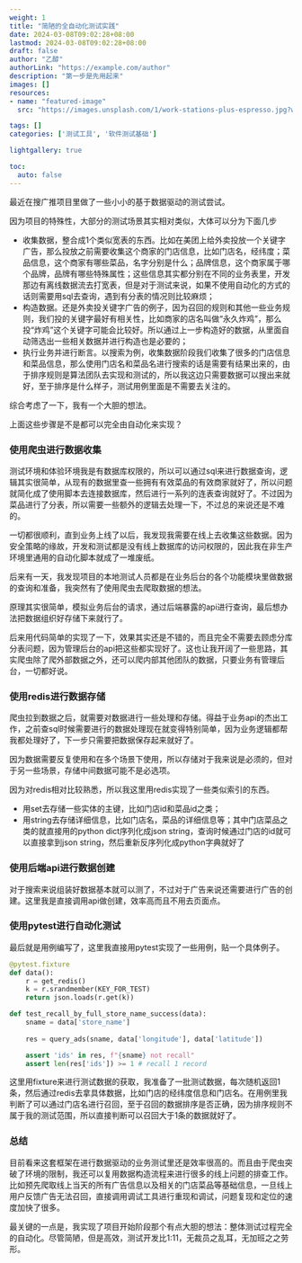 ```yaml
---
weight: 1
title: "简陋的全自动化测试实践"
date: 2024-03-08T09:02:28+08:00
lastmod: 2024-03-08T09:02:28+08:00
draft: false
author: "乙醇"
authorLink: "https://example.com/author"
description: "第一步是先用起来"
images: []
resources:
- name: "featured-image"
  src: "https://images.unsplash.com/1/work-stations-plus-espresso.jpg?w=300"

tags: []
categories: ['测试工具', '软件测试基础']

lightgallery: true

toc:
  auto: false
---
```


最近在搜广推项目里做了一些小小的基于数据驱动的测试尝试。

因为项目的特殊性，大部分的测试场景其实相对类似，大体可以分为下面几步

- 收集数据，整合成1个类似宽表的东西。比如在美团上给外卖投放一个关键字广告，那么投放之前需要收集这个商家的门店信息，比如门店名，经纬度；菜品信息，这个商家有哪些菜品，名字分别是什么；品牌信息，这个商家属于哪个品牌，品牌有哪些特殊属性；这些信息其实都分别在不同的业务表里，开发那边有离线数据流去打宽表，但是对于测试来说，如果不使用自动化的方式的话则需要用sql去查询，遇到有分表的情况则比较麻烦；
- 构造数据。还是外卖投关键字广告的例子，因为召回的规则和其他一些业务规则，我们投的关键字最好有相关性，比如商家的店名叫做“永久炸鸡”，那么投“炸鸡”这个关键字可能会比较好。所以通过上一步构造好的数据，从里面自动筛选出一些相关数据并进行构造也是必要的；
- 执行业务并进行断言。以搜索为例，收集数据阶段我们收集了很多的门店信息和菜品信息，那么使用门店名和菜品名进行搜索的话是需要有结果出来的，由于排序规则是算法团队去实现和测试的，所以我这边只需要数据可以搜出来就好，至于排序是什么样子，测试用例里面是不需要去关注的。

综合考虑了一下，我有一个大胆的想法。

上面这些步骤是不是都可以完全由自动化来实现？

### 使用爬虫进行数据收集

测试环境和体验环境我是有数据库权限的，所以可以通过sql来进行数据查询，逻辑其实很简单，从现有的数据里查一些拥有有效菜品的有效商家就好了，所以问题就简化成了使用脚本去连接数据库，然后进行一系列的连表查询就好了。不过因为菜品进行了分表，所以需要一些额外的逻辑去处理一下，不过总的来说还是不难的。

一切都很顺利，直到业务上线了以后，我发现我需要在线上去收集这些数据。因为安全策略的缘故，开发和测试都是没有线上数据库的访问权限的，因此我在非生产环境里通用的自动化脚本就成了一堆废纸。

后来有一天，我发现项目的本地测试人员都是在业务后台的各个功能模块里做数据的查询和准备，我突然有了使用爬虫去爬取数据的想法。

原理其实很简单，模拟业务后台的请求，通过后端暴露的api进行查询，最后想办法把数据组织好存储下来就行了。

后来用代码简单的实现了一下，效果其实还是不错的，而且完全不需要去顾虑分库分表问题，因为管理后台的api把这些都实现好了。这也让我开阔了一些思路，其实爬虫除了爬外部数据之外，还可以爬内部其他团队的数据，只要业务有管理后台，一切都好说。

### 使用redis进行数据存储

爬虫拉到数据之后，就需要对数据进行一些处理和存储。得益于业务api的杰出工作，之前查sql时候需要进行的数据处理现在就变得特别简单，因为业务逻辑都帮我都处理好了，下一步只需要把数据保存起来就好了。

因为数据需要反复使用和在多个场景下使用，所以存储对于我来说是必须的，但对于另一些场景，存储中间数据可能不是必选项。

因为对redis相对比较熟悉，所以我这里用redis实现了一些类似索引的东西。

- 用set去存储一些实体的主键，比如门店id和菜品id之类；
- 用string去存储详细信息，比如门店名，菜品的详细信息等；其中门店菜品之类的就直接用的python dict序列化成json string，查询时候通过门店的id就可以直接拿到json string，然后重新反序列化成python字典就好了

### 使用后端api进行数据创建

对于搜索来说组装好数据基本就可以测了，不过对于广告来说还需要进行广告的创建。这里我是直接调用api做创建，效率高而且不用去页面点。

### 使用pytest进行自动化测试

最后就是用例编写了，这里我直接用pytest实现了一些用例，贴一个具体例子。

```python
@pytest.fixture
def data():
	r = get_redis()
	k = r.srandmember(KEY_FOR_TEST)
	return json.loads(r.get(k))

def test_recall_by_full_store_name_success(data):
	sname = data['store_name']
	
	res = query_ads(sname, data['longitude'], data['latitude'])

	assert 'ids' in res, f"{sname} not recall"
	assert len(res['ids']) >= 1 # recall 1 record
```

这里用fixture来进行测试数据的获取，我准备了一批测试数据，每次随机返回1条，然后通过redis去拿具体数据，比如门店的经纬度信息和门店名。在用例里我判断了可以通过门店名进行召回，至于召回的数据排序是否正确，因为排序规则不属于我的测试范围，所以直接判断可以召回大于1条的数据就好了。

### 总结

目前看来这套框架在进行数据驱动的业务测试里还是效率很高的。而且由于爬虫突破了环境的限制，我还可以复用数据构造流程来进行很多的线上问题的排查工作。比如预先爬取线上当天的所有广告信息以及相关的门店菜品等基础信息，一旦线上用户反馈广告无法召回，直接调用调试工具进行重现和调试，问题复现和定位的速度加快了很多。

最关键的一点是，我实现了项目开始阶段那个有点大胆的想法：整体测试过程完全的自动化。尽管简陋，但是高效，测试开发比1:11，无裁员之乱耳，无加班之之劳形。
